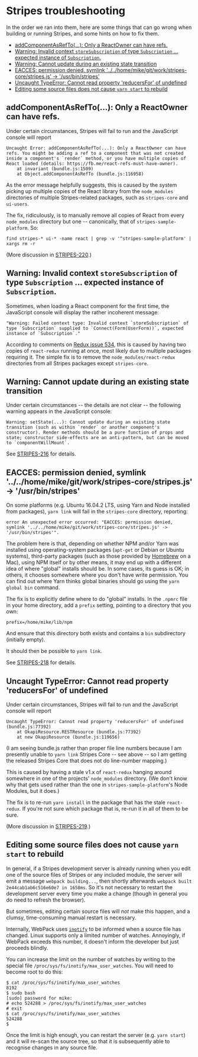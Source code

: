 # Stripes troubleshooting

In the order we ran into them, here are some things that can go wrong when building or running Stripes, and some hints on how to fix them.

<!-- ../../okapi/doc/md2toc -l 2 troubleshooting.md -->
* [addComponentAsRefTo(...): Only a ReactOwner can have refs.](#addcomponentasrefto-only-a-reactowner-can-have-refs)
* [Warning: Invalid context `storeSubscription` of type `Subscription` ... expected instance of `Subscription`.](#warning-invalid-context-storesubscription-of-type-subscription--expected-instance-of-subscription)
* [Warning: Cannot update during an existing state transition](#warning-cannot-update-during-an-existing-state-transition)
* [EACCES: permission denied, symlink '../../home/mike/git/work/stripes-core/stripes.js' -> '/usr/bin/stripes'](#eacces-permission-denied-symlink-homemikegitworkstripes-corestripesjs---usrbinstripes)
* [Uncaught TypeError: Cannot read property 'reducersFor' of undefined](#uncaught-typeerror-cannot-read-property-reducersfor-of-undefined)
* [Editing some source files does not cause `yarn start` to rebuild](#editing-some-source-files-does-not-cause-yarn-start-to-rebuild)


## addComponentAsRefTo(...): Only a ReactOwner can have refs.

Under certain circumstances, Stripes will fail to run and the JavaScript console will report

```
Uncaught Error: addComponentAsRefTo(...): Only a ReactOwner can have refs. You might be adding a ref to a component that was not created inside a component's `render` method, or you have multiple copies of React loaded (details: https://fb.me/react-refs-must-have-owner).
    at invariant (bundle.js:1509)
    at Object.addComponentAsRefTo (bundle.js:116958)
```

As the error message helpfully suggests, this is caused by the system picking up multiple copies of the React library from the `node_modules` directories of multiple Stripes-related packages, such as `stripes-core` and `ui-users`.

The fix, ridiculously, is to manually remove all copies of React from every `node_modules` directory but one -- canonically, that of `stripes-sample-platform`. So:

```
find stripes-* ui-* -name react | grep -v '^stripes-sample-platform' | xargs rm -r
```

(More discussion in [STRIPES-220](https://issues.folio.org/browse/STRIPES-220).)


## Warning: Invalid context `storeSubscription` of type `Subscription` ... expected instance of `Subscription`.

Sometimes, when loading a React component for the first time, the JavaScript console will display the rather incoherent message:

```
"Warning: Failed context type: Invalid context `storeSubscription` of type `Subscription` supplied to `Connect(Form(UserForm))`, expected instance of `Subscription`."
```

According to comments on [Redux issue 534](https://github.com/reactjs/react-redux/issues/534), this is caused by having two copies of `react-redux` running at once, most likely due to multiple packages requiring it. The simple fix is to remove the `node_modules/react-redux` directories from all Stripes packages except `stripes-core`.


## Warning: Cannot update during an existing state transition

Under certain circumstances -- the details are not clear -- the following warning appears in the JavaScript console:

```
Warning: setState(...): Cannot update during an existing state transition (such as within `render` or another component's constructor). Render methods should be a pure function of props and state; constructor side-effects are an anti-pattern, but can be moved to `componentWillMount`.
```

See [STRIPES-216](https://issues.folio.org/browse/STRIPES-216) for details.


## EACCES: permission denied, symlink '../../home/mike/git/work/stripes-core/stripes.js' -> '/usr/bin/stripes'

On some platforms (e.g. Ubuntu 16.04.2 LTS, using Yarn and Node installed from packages), `yarn link` will fail in the `stripes-core` directory, reporting:

```
error An unexpected error occurred: "EACCES: permission denied, symlink '../../home/mike/git/work/stripes-core/stripes.js' -> '/usr/bin/stripes'".
```

The problem here is that, depending on whether NPM and/or Yarn was installed using operating-system packages (`apt-get` or Debian or Ubuntu systems), third-party packages (such as those provided by [Homebrew](https://brew.sh/) on a Mac), using NPM itself or by other means, it may end up with a different idea of where "global" installs should be. In some cases, its guess is OK; in others, it chooses somewhere where you don't have write permission. You can find out where Yarn thinks global binaries should go using the `yarn global bin` command.

The fix is to explicitly define where to do "global" installs. In the `.npmrc` file in your home directory, add a `prefix` setting, pointing to a directory that you own:

```
prefix=/home/mike/lib/npm
```

And ensure that this directory both exists and contains a `bin` subdirectory (initially empty).

It should then be possible to `yarn link`.

See [STRIPES-218](https://issues.folio.org/browse/STRIPES-218) for details.


## Uncaught TypeError: Cannot read property 'reducersFor' of undefined

Under certain circumstances, Stripes will fail to run and the JavaScript console will report

```
Uncaught TypeError: Cannot read property 'reducersFor' of undefined (bundle.js:77392)
    at OkapiResource.RESTResource (bundle.js:77392)
    at new OkapiResource (bundle.js:119656)
```

(I am seeing bundle.js rather than proper file line numbers because I am presently unable to `yarn link` Stripes Core -- see above -- so I am getting the released Stripes Core that does not do line-number mapping.)

This is caused by having a stale v1.x of `react-redux` hanging around somewhere in one of the projects' `node_modules` directory. (We don't know why that gets used rather than the one in `stripes-sample-platform`'s Node Modules, but it does.)

The fix is to re-run `yarn install` in the package that has the stale `react-redux`. If you're not sure which package that is, re-run it in all of them to be sure.

(More discussion in [STRIPES-219](https://issues.folio.org/browse/STRIPES-219).)


## Editing some source files does not cause `yarn start` to rebuild

In general, if a Stripes development server is already running when you edit one of the source files of Stripes or any included module, the server will emit a message `webpack building...`, then shortly afterwards `webpack built 2e44cab1ab6c516e60e7 in 1658ms`. So it's not necessary to restart the development server every time you make a change (though in general you do need to refresh the browser).

But sometimes, editing certain source files will _not_ make this happen, and a clumsy, time-consuming manual restart is necessary.

Internally, WebPack uses [`inotify`](http://man7.org/linux/man-pages/man7/inotify.7.html) to be informed when a source file has changed. Linux supports only a limited number of watches. Annoyingly, if WebPack exceeds this number, it doesn't inform the developer but just proceeds blindly.

You can increase the limit on the number of watches by writing to the special file `/proc/sys/fs/inotify/max_user_watches`. You will need to become root to do this:

```
$ cat /proc/sys/fs/inotify/max_user_watches
8192
$ sudo bash
[sudo] password for mike:
# echo 524288 > /proc/sys/fs/inotify/max_user_watches
# exit
$ cat /proc/sys/fs/inotify/max_user_watches
524288
$
```

Once the limit is high enough, you can restart the server (e.g. `yarn start`) and it will re-scan the source tree, so that it is subsequently able to recognise changes in any source file.


